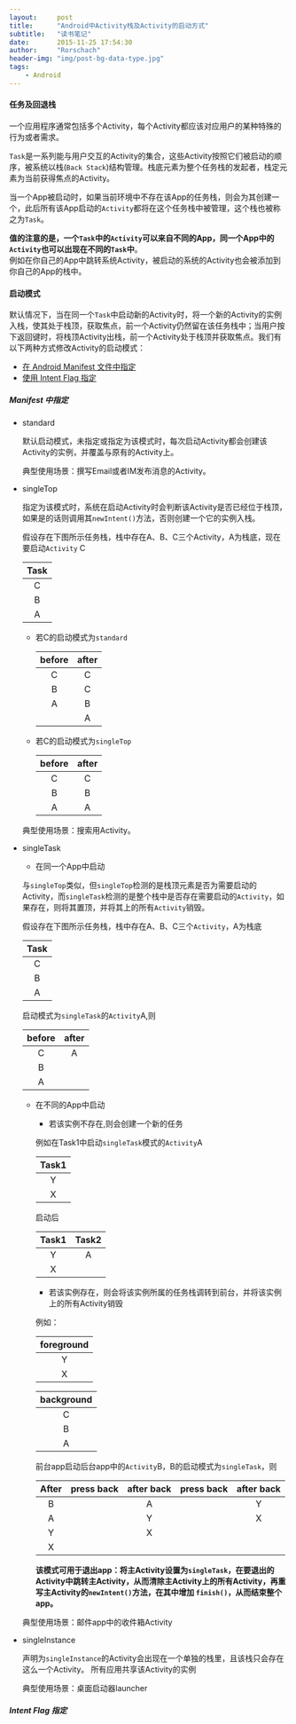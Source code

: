 ```yaml
---
layout:     post
title:      "Android中Activity栈及Activity的启动方式"
subtitle:   "读书笔记"
date:       2015-11-25 17:54:30
author:     "Rorschach"
header-img: "img/post-bg-data-type.jpg"
tags:
    - Android
---
```


#### 任务及回退栈

一个应用程序通常包括多个Activity，每个Activity都应该对应用户的某种特殊的行为或者需求。

`Task`是一系列能与用户交互的Activity的集合，这些Activity按照它们被启动的顺序，被系统以栈(`Back Stack`)结构管理。栈底元素为整个任务栈的发起者，栈定元素为当前获得焦点的Activity。

当一个App被启动时，如果当前环境中不存在该App的任务栈，则会为其创建一个，此后所有该App启动的`Activity`都将在这个任务栈中被管理，这个栈也被称之为`Task`。

**值的注意的是，一个`Task`中的`Activity`可以来自不同的App，同一个App中的`Activity`也可以出现在不同的`Task`中**。<br>例如在你自己的App中跳转系统Activity，被启动的系统的Activity也会被添加到你自己的App的栈中。

#### 启动模式

默认情况下，当在同一个`Task`中启动新的Activity时，将一个新的Activity的实例入栈，使其处于栈顶，获取焦点，前一个Activity仍然留在该任务栈中；当用户按下返回键时，将栈顶Activity出栈，前一个Activity处于栈顶并获取焦点。我们有以下两种方式修改Activity的启动模式：

- [在 Android Manifest 文件中指定](#manifest) 
- [使用 Intent Flag 指定](#flag) 

##### Manifest 中指定<p id = "manifest"></p>

- standard

    默认启动模式，未指定或指定为该模式时，每次启动Activity都会创建该Activity的实例，并覆盖与原有的Activity上。

    典型使用场景：撰写Email或者IM发布消息的Activity。

- singleTop

    指定为该模式时，系统在启动Activity时会判断该Activity是否已经位于栈顶，如果是的话则调用其`newIntent()`方法，否则创建一个它的实例入栈。

    假设存在下图所示任务栈，栈中存在A、B、C三个Activity，A为栈底，现在要启动`Activity` C

    | Task |
    |:----:|
    |  C   |
    |  B   |
    |  A   |

    + 若C的启动模式为`standard`
    
        |before|after |
        |:----:|:----:|
        |  C   |  C   |
        |  B   |  C   |
        |  A   |  B   |
        |      |  A   |  

    + 若C的启动模式为`singleTop`

        |before| after|
        |:----:|:----:|
        |  C   |  C   |
        |  B   |  B   |
        |  A   |  A   |


    典型使用场景：搜索用Activity。

- singleTask

    + 在同一个App中启动
    
    与`singleTop`类似，但`singleTop`检测的是栈顶元素是否为需要启动的Activity，而`singleTask`检测的是整个栈中是否存在需要启动的`Activity`，如果存在，则将其置顶，并将其上的所有`Activity`销毁。

    假设存在下图所示任务栈，栈中存在A、B、C三个`Activity`，A为栈底
    
    |Task|
    |:--:|
    | C  |
    | B  |
    | A  |

    启动模式为`singleTask`的`Activity`A,则

    |before|after|
    |:----:|:---:|
    |  C   |  A  |
    |  B   |
    |  A   |

    + 在不同的App中启动

        * 若该实例不存在,则会创建一个新的任务
     
        例如在Task1中启动`singleTask`模式的`Activity`A

        |Task1|
        |:---:|
        |  Y  |
        |  X  |

        启动后

        |Task1|Task2|
        |:---:|:---:|
        |  Y  |  A  |
        |  X  |

        * 若该实例存在，则会将该实例所属的任务栈调转到前台，并将该实例上的所有Activity销毁
      
        例如：

        |foreground|
        |:---:|
        |  Y  |
        |  X  |

        |background|
        |:---:|
        |  C  |
        |  B  |
        |  A  |

        前台app启动后台app中的`Activity`B，B的启动模式为`singleTask`，则

        |After|press back| after back |press back| after back |
        |:---:|:--------:|:----------:|:--------:|:----------:|
        |  B  |          |  A         |          |  Y         |
        |  A  |          |  Y         |          |  X         |
        |  Y  |          |  X         |          |            |
        |  X  |          |            |          |            |

        **该模式可用于退出app：将主Activity设置为`singleTask`，在要退出的Activity中跳转主Activity，从而清除主Activity上的所有Activity，再重写主Activity的`newIntent()`方法，在其中增加 `finish()`，从而结束整个app。**

    典型使用场景：邮件app中的收件箱Activity

- singleInstance

    声明为`singleInstance`的Activity会出现在一个单独的栈里，且该栈只会存在这么一个Activity。
    所有应用共享该Activity的实例

    典型使用场景：桌面启动器launcher

##### Intent Flag 指定<p id = "flag"></p>